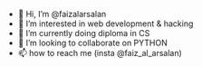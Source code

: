 - 👋 Hi, I’m @faizalarsalan
- 👀 I’m interested in web development & hacking
- 🌱 I’m currently doing diploma in CS
- 💞️ I’m looking to collaborate on PYTHON
- 📫 how to reach me (insta @faiz_al_arsalan)

<!---
faizalarsalan/faizalarsalan is a ✨ special ✨ repository because its `README.md` (this file) appears on your GitHub profile.
You can click the Preview link to take a look at your changes.
--->
